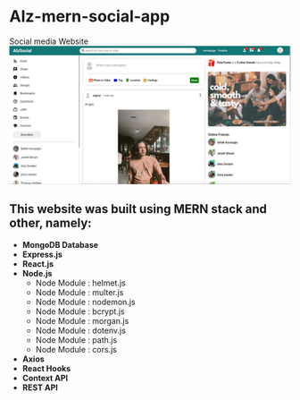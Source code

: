 # Alz-mern-social-app
Social media Website
![Social Media Image](https://github.com/AlghazHernanda/Alz-mern-social-app/blob/main/client/social-media-feed.JPG?raw=true)
## This website was built using MERN stack and other, namely:
- **MongoDB Database**
- **Express.js** 
- **React.js** 
- **Node.js**
   - Node Module : helmet.js
   - Node Module : multer.js
   - Node Module : nodemon.js
   - Node Module : bcrypt.js
   - Node Module : morgan.js
   - Node Module : dotenv.js
   - Node Module : path.js
   - Node Module : cors.js
- **Axios**
- **React Hooks**
- **Context API**
- **REST API**

 


